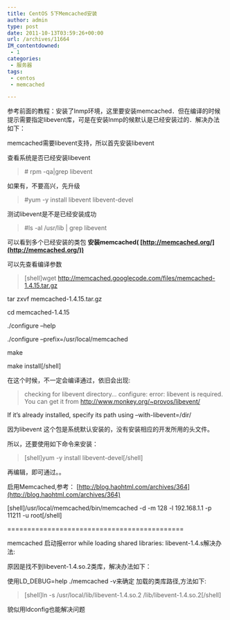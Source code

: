 ```yaml
---
title: CentOS 5下Memcached安装
author: admin
type: post
date: 2011-10-13T03:59:26+00:00
url: /archives/11664
IM_contentdowned:
 - 1
categories:
 - 服务器
tags:
 - centos
 - memcached

---
```

参考前面的教程：安装了lnmp环境，这里要安装memcached．但在编译的时候提示需要指定libevent库，可是在安装lnmp的候默认是已经安装过的．解决办法如下：

memcached需要libevent支持，所以首先安装libevent

查看系统是否已经安装libevent

> \# rpm -qa|grep libevent

如果有，不要高兴，先升级

> #yum -y install libevent libevent-devel

测试libevent是不是已经安装成功

> #ls -al /usr/lib | grep libevent

可以看到多个已经安装的类包 **安装memcached( [http://memcached.org/](http://memcached.org/))**

可以先查看编译参数

>

> [shell]wget http://memcached.googlecode.com/files/memcached-1.4.15.tar.gz

tar zxvf memcached-1.4.15.tar.gz

cd memcached-1.4.15

./configure –help

./configure –prefix=/usr/local/memcached

make

make install[/shell]

>

在这个时候，不一定会编译通过，依旧会出现:

>

> checking for libevent directory… configure: error: libevent is required. You can get it from http://www.monkey.org/~provos/libevent/

If it’s already installed, specify its path using –with-libevent=/dir/
>

因为libevent 这个包是系统默认安装的，没有安装相应的开发所用的头文件。

所以，还要使用如下命令来安装：

>

> [shell]yum -y install libevent-devel[/shell]

>

再编辑，即可通过。。

启用Memcached,参考： [http://blog.haohtml.com/archives/364](http://blog.haohtml.com/archives/364)

[shell]/usr/local/memcached/bin/memcached -d -m 128 -l 192.168.1.1 -p 11211 -u root[/shell]

============================================

memcached 启动报error while loading shared libraries: libevent-1.4.s解决办法:


原因是找不到libevent-1.4.so.2类库，解决办法如下：


使用LD_DEBUG=help ./memcached -v来确定 加载的类库路径,方法如下:


> [shell]ln -s /usr/local/lib/libevent-1.4.so.2 /lib/libevent-1.4.so.2[/shell]

貌似用ldconfig也能解决问题